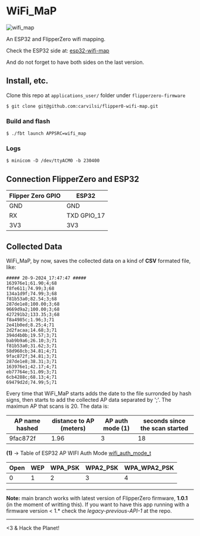 # WiFi_MaP

![wifi_map](https://github.com/carvilsi/flipper0-wifi-map/blob/main/wifi_map.png?raw=true)

An ESP32 and FlipperZero wifi mapping.

Check the ESP32 side at: [esp32-wifi-map](https://github.com/carvilsi/esp32-wifi-map)

And do not forget to have both sides on the last version.

## Install, etc.

Clone this repo at `applications_user/` folder under `flipperzero-firmware`

`$ git clone git@github.com:carvilsi/flipper0-wifi-map.git`

### Build and flash

`$ ./fbt launch APPSRC=wifi_map`

### Logs

`$ minicom -D /dev/ttyACM0 -b 230400`

## Connection FlipperZero and ESP32

| Flipper Zero GPIO |    ESP32    |
|-------------------|-------------|
|      GND          |     GND     |
|      RX           | TXD GPIO_17 |
|      3V3          |     3V3     |

## Collected Data

WiFi_MaP, by now, saves the collected data on a kind of **CSV** formated file, like:

```
##### 20-9-2024_17:47:47 #####
163976e1;61.90;4;68
f8fe611;74.99;3;68
134a1d9f;74.99;3;68
f81b53a0;82.54;3;68
287de1e8;100.00;3;68
9669d9a2;100.00;3;68
427291b2;133.35;3;68
f8a4985c;1.96;3;71
2e41b0ed;8.25;4;71
2d2facaa;14.68;3;71
394d4b0b;19.57;3;71
bab9b9a6;26.10;3;71
f81b53a0;31.62;3;71
58d968cb;34.81;4;71
9fac872f;34.81;3;71
287de1e8;38.31;3;71
163976e1;42.17;4;71
eb77764e;51.09;3;71
6cb4288c;68.13;4;71
69479d2d;74.99;5;71
```
Every time that WiFi_MaP starts adds the date to the file surronded by hash signs, then starts to add the collected AP
data separated by ';'. The maximun AP that scans is 20.
The data is:

| AP name hashed | distance to AP (meters) | AP auth mode (1) | seconds since the scan started | 
|----------------|-------------------------|------------------|--------------------------------|
|    9fac872f    |          1.96           |         3        |               18               |


**(1)** -> Table of ESP32 AP WIFI Auth Mode [wifi_auth_mode_t](https://github.com/pycom/esp-idf-2.0/blob/092aa8176ffa0ab386fb6d33e50e1a267bef9d1c/components/esp32/include/esp_wifi_types.h#L58)

| Open | WEP | WPA_PSK | WPA2_PSK | WPA_WPA2_PSK |
|------|-----|---------|----------|--------------|
|  0   |  1  |    2    |    3     |      4       |

---

**Note:** main branch works with latest version of FlipperZero firmware, **1.0.1** (in the moment of writting this).
If you want to have this app running with a firmware version < 1.* check the *legacy-previous-API-1* at the repo.

---

<3 & Hack the Planet!
